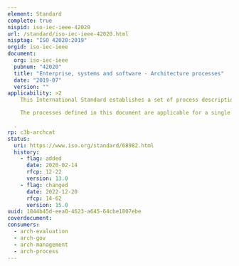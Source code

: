```yaml
---
element: Standard
complete: true
nispid: iso-iec-ieee-42020
url: /standard/iso-iec-ieee-42020.html
nisptag: "ISO 42020:2019"
orgid: iso-iec-ieee
document:
  org: iso-iec-ieee
  pubnum: "42020"
  title: "Enterprise, systems and software - Architecture processes"
  date: "2019-07"
  version: ""
applicability: >2
    This International Standard establishes a set of process descriptions for the governance and management of a collection of architectures and the architecting of entities. This document also establishes an enablement process description that provides support to these other architecture processes.

    The processes defined in this document are applicable for a single project, as well as for an organization performing multiple projects. These processes are applicable throughout the life of an architecture or a collection of architectures. These processes are applicable for managing and performing the activities within any stage in the life cycle of the architecture entities

  .
rp: c3b-archcat
status:
  uri: https://www.iso.org/standard/68982.html
  history: 
    - flag: added
      date: 2020-02-14
      rfcp: 12-22
      version: 13.0
    - flag: changed
      date: 2022-12-20
      rfcp: 14-62
      version: 15.0
uuid: 1844b45d-eea0-4623-a645-64cbe1807ebe
coverdocument:
consumers:
  - arch-evaluation
  - arch-gov
  - arch-management
  - arch-process
---
```

